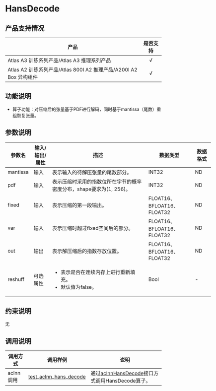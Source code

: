 # HansDecode

##  产品支持情况

| 产品 | 是否支持 |
| ---- | :----:|
|Atlas A3 训练系列产品/Atlas A3 推理系列产品|√|
|Atlas A2 训练系列产品/Atlas 800I A2 推理产品/A200I A2 Box 异构组件|√|

## 功能说明

- 算子功能：对压缩后的张量基于PDF进行解码，同时基于mantissa（尾数）重组恢复张量。

## 参数说明

<table class="tg" style="undefined;table-layout: fixed; width: 1300px"><colgroup>
  <col style="width: 60px">
  <col style="width: 60px">
  <col style="width: 310px">
  <col style="width: 150px">
  <col style="width: 60px">
  </colgroup>
  <thead>
    <tr>
      <th>参数名</th>
      <th>输入/输出/属性</th>
      <th>描述</th>
      <th>数据类型</th>
      <th>数据格式</th>
    </tr></thead>
  <tbody>
    <tr>
      <td>mantissa</td>
      <td>输入</td>
      <td>表示输入的待解压张量的尾数部分。</td>
      <td>INT32</td>
      <td>ND</td>
    </tr>
    <tr>
      <td>pdf</td>
      <td>输入</td>
      <td>表示压缩时采用的指数位所在字节的概率密度分布，shape要求为(1, 256)。</td>
      <td>INT32</td>
      <td>ND</td>
    </tr>
    <tr>
      <td>fixed</td>
      <td>输入</td>
      <td>表示压缩的第一段输出。</td>
      <td>FLOAT16、BFLOAT16、FLOAT32</td>
      <td>ND</td>
    </tr>
    <tr>
      <td>var</td>
      <td>输入</td>
      <td>表示压缩时超过fixed空间后的部分。</td>
      <td>FLOAT16、BFLOAT16、FLOAT32</td>
      <td>ND</td>
    </tr>
    <tr>
      <td>out</td>
      <td>输出</td>
      <td>表示解压缩后的指数存放位置。</td>
      <td>FLOAT16、BFLOAT16、FLOAT32</td>
      <td>ND</td>
    </tr>
    <tr>
      <td>reshuff</td>
      <td>可选属性</td>
      <td><ul><li>表示是否在连续内存上进行重新填充。</li><li>默认值为false。</li></td>
      <td>Bool</td>
      <td>-</td>
    </tr>
  </tbody></table>


## 约束说明

无

## 调用说明

| 调用方式 | 调用样例                                                                   | 说明                                                           |
|--------------|------------------------------------------------------------------------|--------------------------------------------------------------|
| aclnn调用 | [test_aclnn_hans_decode](./examples/test_aclnn_hans_decode.cpp) | 通过[aclnnHansDecode](./docs/aclnnHansDecode.md)接口方式调用HansDecode算子。    |

